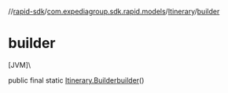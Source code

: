 //[rapid-sdk](../../../index.md)/[com.expediagroup.sdk.rapid.models](../index.md)/[Itinerary](index.md)/[builder](builder.md)

# builder

[JVM]\

public final static [Itinerary.Builder](-builder/index.md)[builder](builder.md)()
